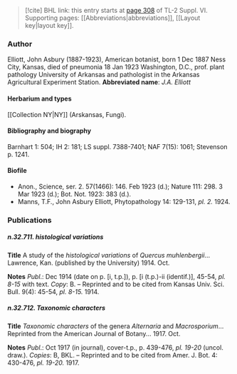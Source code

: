 > [!cite] BHL link: this entry starts at [page 308](https://www.biodiversitylibrary.org/page/33260296) of TL-2 Suppl. VI.
> Supporting pages: [[Abbreviations|abbreviations]], [[Layout key|layout key]].

### Author

Elliott, John Asbury (1887-1923), American botanist, born 1 Dec 1887 Ness City, Kansas, died of pneumonia 18 Jan 1923 Washington, D.C., prof. plant pathology University of Arkansas and pathologist in the Arkansas Agricultural Experiment Station. 
**Abbreviated name**: *J.A. Elliott*

#### Herbarium and types

[[Collection NY|NY]] (Arskansas, Fungi).

#### Bibliography and biography

Barnhart 1: 504; IH 2: 181; LS suppl. 7388-7401; NAF 7(15): 1061; Stevenson p. 1241.

#### Biofile

- Anon., Science, ser. 2. 57(1466): 146. Feb 1923 (d.); Nature 111: 298. 3 Mar 1923 (d.); Bot. Not. 1923: 383 (d.).
- Manns, T.F., John Asbury Elliott, Phytopathology 14: 129-131, *pl. 2.* 1924.

### Publications

##### n.32.711. histological variations

**Title**
A study of the *histological variations* of *Quercus muhlenbergii*... Lawrence, Kan. (published by the University) 1914. Oct.

**Notes**
*Publ*.: Dec 1914 (date on p. \[i, t.p.\]), p. \[i (t.p.)-ii (identif.)\], 45-54, *pl. 8-15* with text. *Copy*: B. – Reprinted and to be cited from Kansas Univ. Sci. Bull. 9(4): 45-54, *pl. 8-15.* 1914.

##### n.32.712. Taxonomic characters

**Title**
*Taxonomic characters* of the genera *Alternaria* and *Macrosporium*... Reprinted from the American Journal of Botany... 1917. Oct.

**Notes**
*Publ*.: Oct 1917 (in journal), cover-t.p., p. 439-476, *pl. 19-20* (uncol. draw.). *Copies*: B, BKL. – Reprinted and to be cited from Amer. J. Bot. 4: 430-476, *pl. 19-20.* 1917.

